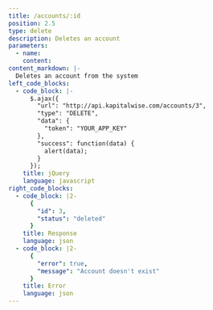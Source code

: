 ```yaml
---
title: /accounts/:id
position: 2.5
type: delete
description: Deletes an account
parameters:
  - name:
    content:
content_markdown: |-
  Deletes an account from the system
left_code_blocks:
  - code_block: |-
      $.ajax({
        "url": "http://api.kapitalwise.com/accounts/3",
        "type": "DELETE",
        "data": {
          "token": "YOUR_APP_KEY"
        },
        "success": function(data) {
          alert(data);
        }
      });
    title: jQuery
    language: javascript
right_code_blocks:
  - code_block: |2-
      {
        "id": 3,
        "status": "deleted"
      }
    title: Response
    language: json
  - code_block: |2-
      {
        "error": true,
        "message": "Account doesn't exist"
      }
    title: Error
    language: json
---
```


